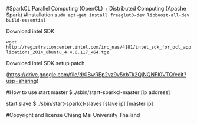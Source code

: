 #SparkCL
Parallel Computing (OpenCL) + Distributed Computing (Apache Spark)
#Installation
`sudo apt-get install freeglut3-dev libboost-all-dev build-essential`

Download intel SDK

`wget http://registrationcenter.intel.com/irc_nas/4181/intel_sdk_for_ocl_applications_2014_ubuntu_4.4.0.117_x64.tgz`

Download intel SDK setup patch

(https://drive.google.com/file/d/0BwREp2vz9v5xbTk2QjNQNFI0VTQ/edit?usp=sharing)

#How to use
start master $ ./sbin/start-sparkcl-master [ip address]

start slave $  ./sbin/start-sparkcl-slaves [slave ip] [master ip]

#Copyright and license
Chiang Mai University Thailand
